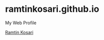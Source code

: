 # ramtinkosari.github.io
My Web Profile

<div class="badge-base LI-profile-badge" data-locale="en_US" data-size="medium" data-theme="dark" data-type="VERTICAL" data-vanity="ramtin-kosari" data-version="v1"><a class="badge-base__link LI-simple-link" href="https://ir.linkedin.com/in/ramtin-kosari?trk=profile-badge">Ramtin Kosari</a></div>
              
